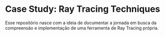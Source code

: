 # Case Study: Ray Tracing Techniques

Esse repositório nasce com a ideia de documentar a jornada em busca da compreensão e implementação de uma ferramenta de Ray Tracing própria.


